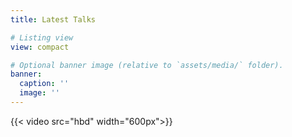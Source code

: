 ```yaml
---
title: Latest Talks

# Listing view
view: compact

# Optional banner image (relative to `assets/media/` folder).
banner:
  caption: ''
  image: ''
---
```


{{< video src="hbd" width="600px">}}